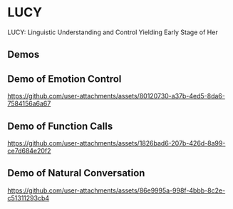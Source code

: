 # LUCY
LUCY: Linguistic Understanding and Control Yielding Early Stage of Her

## Demos
## Demo of Emotion Control
https://github.com/user-attachments/assets/80120730-a37b-4ed5-8da6-7584156a6a67

## Demo of Function Calls
https://github.com/user-attachments/assets/1826bad6-207b-426d-8a99-ce7d684e20f2

## Demo of Natural Conversation
https://github.com/user-attachments/assets/86e9995a-998f-4bbb-8c2e-c51311293cb4

